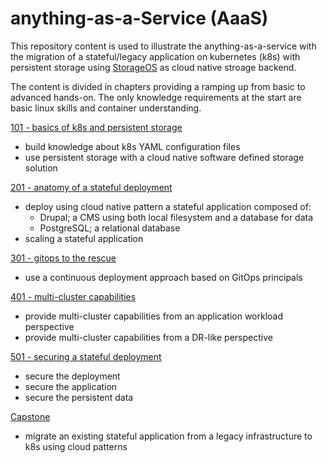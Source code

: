 # anything-as-a-Service (AaaS)
This repository content is used to illustrate the anything-as-a-service with the migration of a stateful/legacy application on kubernetes (k8s) with persistent storage using [StorageOS](https://storageos.com) as cloud native stroage backend.  

The content is divided in chapters providing a ramping up from basic to advanced hands-on. The only knowledge requirements at the start are basic linux skills and container understanding. 

[101 - basics of k8s and persistent storage](doc/101/)     
- build knowledge about k8s YAML configuration files                                
- use persistent storage with a cloud native software defined storage solution   

[201 - anatomy of a stateful deployment](doc/201/)  
- deploy using cloud native pattern a stateful application composed of:             
  - Drupal; a CMS using both local filesystem and a database for data
  - PostgreSQL; a relational database  
- scaling a stateful application      

[301 - gitops to the rescue](doc/301)
- use a continuous deployment approach based on GitOps principals

[401 - multi-cluster capabilities]()
- provide multi-cluster capabilities from an application workload perspective
- provide multi-cluster capabilities from a DR-like perspective

[501 - securing a stateful deployment]()
- secure the deployment 
- secure the application
- secure the persistent data

[Capstone]()
- migrate an existing stateful application from a legacy infrastructure to k8s using cloud patterns
